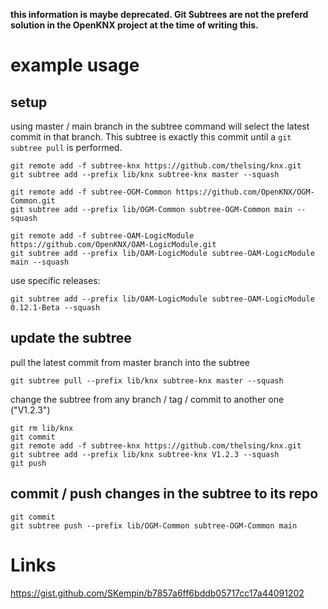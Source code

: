 **this information is maybe deprecated. Git Subtrees are not the preferd solution in the OpenKNX project at the time of writing this.**

# example usage

## setup

using master / main branch in the subtree command will select the latest commit in that branch. This subtree is exactly this commit until a `git subtree pull` is performed.

```
git remote add -f subtree-knx https://github.com/thelsing/knx.git
git subtree add --prefix lib/knx subtree-knx master --squash

git remote add -f subtree-OGM-Common https://github.com/OpenKNX/OGM-Common.git
git subtree add --prefix lib/OGM-Common subtree-OGM-Common main --squash

git remote add -f subtree-OAM-LogicModule https://github.com/OpenKNX/OAM-LogicModule.git
git subtree add --prefix lib/OAM-LogicModule subtree-OAM-LogicModule main --squash
```

use specific releases:
```
git subtree add --prefix lib/OAM-LogicModule subtree-OAM-LogicModule 0.12.1-Beta --squash
```


## update the subtree

pull the latest commit from master branch into the subtree
```
git subtree pull --prefix lib/knx subtree-knx master --squash
```

change the subtree from any branch / tag / commit to another one ("V1.2.3")
```
git rm lib/knx
git commit
git remote add -f subtree-knx https://github.com/thelsing/knx.git
git subtree add --prefix lib/knx subtree-knx V1.2.3 --squash
git push
```


## commit / push changes in the subtree to its repo
```
git commit
git subtree push --prefix lib/OGM-Common subtree-OGM-Common main
```


# Links
https://gist.github.com/SKempin/b7857a6ff6bddb05717cc17a44091202
